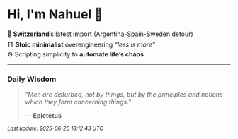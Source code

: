 # Hi, I'm Nahuel :tiger:

📍 **Switzerland**’s latest import (Argentina-Spain-Sweden detour)  
⛩️ **Stoic minimalist** overengineering *“less is more”*  
⚙️ Scripting simplicity to **automate life’s chaos**

---

### Daily Wisdom
> _"Men are disturbed, not by things, but by the principles and notions which they form concerning things."_  
>
> — **Epictetus**

<sub>*Last update: 2025-06-20 18:12:43 UTC*</sub>

